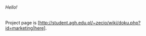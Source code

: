 ###### Hello! ######
Project page is [http://student.agh.edu.pl/~zecio/wiki/doku.php?id=marketing|here].